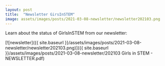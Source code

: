 ```yaml
---
layout: post
title:  "Newsletter GirsInSTEM"
image: assets/images/posts/2021-03-08-newsletter/newsletter202103.png
---
```


Learn about the status of GirlsInSTEM from our newsletter:

[![newsletter]({{ site.baseurl }}/assets/images/posts/2021-03-08-newsletter/newsletter202103.png)]({{ site.baseurl }}/assets/images/posts/2021-03-08-newsletter/202103 Girls in STEM - NEWSLETTER.pdf)



